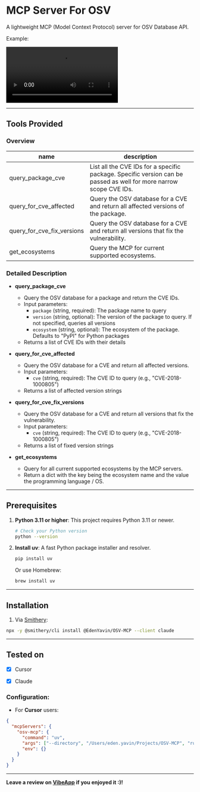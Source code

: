 
# MCP Server For OSV 

A lightweight MCP (Model Context Protocol) server for OSV Database API.

Example:

![demo](assets/demo.mov)


---
## Tools Provided

### Overview
|name|description|
|---|---|
|query_package_cve|List all the CVE IDs for a specific package. Specific version can be passed as well for more narrow scope CVE IDs.|
|query_for_cve_affected|Query the OSV database for a CVE and return all affected versions of the package.|
|query_for_cve_fix_versions|Query the OSV database for a CVE and return all versions that fix the vulnerability.|
|get_ecosystems|Query the MCP for current supported ecosystems.

### Detailed Description

- **query_package_cve**
  - Query the OSV database for a package and return the CVE IDs.
  - Input parameters:
    - `package` (string, required): The package name to query
    - `version` (string, optional): The version of the package to query. If not specified, queries all versions
    - `ecosystem` (string, optional): The ecosystem of the package. Defaults to "PyPI" for Python packages
  - Returns a list of CVE IDs with their details

- **query_for_cve_affected**
  - Query the OSV database for a CVE and return all affected versions.
  - Input parameters:
    - `cve` (string, required): The CVE ID to query (e.g., "CVE-2018-1000805")
  - Returns a list of affected version strings

- **query_for_cve_fix_versions**
  - Query the OSV database for a CVE and return all versions that fix the vulnerability.
  - Input parameters:
    - `cve` (string, required): The CVE ID to query (e.g., "CVE-2018-1000805")
  - Returns a list of fixed version strings

- **get_ecosystems**
  - Query for all current supported ecosystems by the MCP servers.
  - Return a dict with the key being the ecosystem name and the value the programming language / OS.

---

## Prerequisites

1. **Python 3.11 or higher**: This project requires Python 3.11 or newer.
   ```bash
   # Check your Python version
   python --version
   ```

2. **Install uv**: A fast Python package installer and resolver.
   ```bash
   pip install uv
   ```
   Or use Homebrew:
   ```bash
   brew install uv
   ```

---

## Installation


1. Via [Smithery](https://smithery.ai/server/@EdenYavin/OSV-MCP):
```bash
npx -y @smithery/cli install @EdenYavin/OSV-MCP --client claude
```

---

## Tested on

- [X] Cursor
- [X] Claude


### Configuration:

* For **Cursor** users:

```json
{
  "mcpServers": {
    "osv-mcp": {
      "command": "uv",
      "args": ["--directory", "/Users/eden.yavin/Projects/OSV-MCP", "run", "osv-server"],
      "env": {}
    }
  }
}

```

---

**Leave a review on [VibeApp](https://www.vibeapp.store/app/vulnerability-osv-mcp-server)
if you enjoyed it :)!**